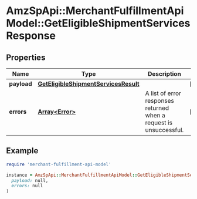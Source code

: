 # AmzSpApi::MerchantFulfillmentApiModel::GetEligibleShipmentServicesResponse

## Properties

| Name | Type | Description | Notes |
| ---- | ---- | ----------- | ----- |
| **payload** | [**GetEligibleShipmentServicesResult**](GetEligibleShipmentServicesResult.md) |  | [optional] |
| **errors** | [**Array&lt;Error&gt;**](Error.md) | A list of error responses returned when a request is unsuccessful. | [optional] |

## Example

```ruby
require 'merchant-fulfillment-api-model'

instance = AmzSpApi::MerchantFulfillmentApiModel::GetEligibleShipmentServicesResponse.new(
  payload: null,
  errors: null
)
```

